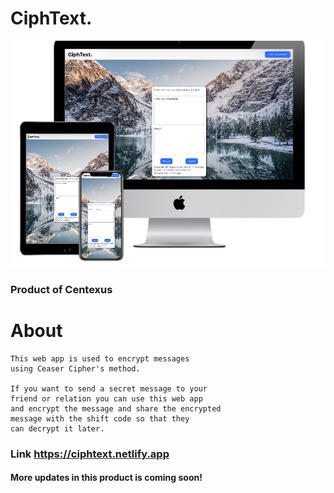 # CiphText.

<img src="./images/ciphtext.png"/>

### Product of Centexus

# About

    This web app is used to encrypt messages
    using Ceaser Cipher's method.

    If you want to send a secret message to your
    friend or relation you can use this web app
    and encrypt the message and share the encrypted
    message with the shift code so that they
    can decrypt it later.

### Link https://ciphtext.netlify.app

#### More updates in this product is coming soon!
